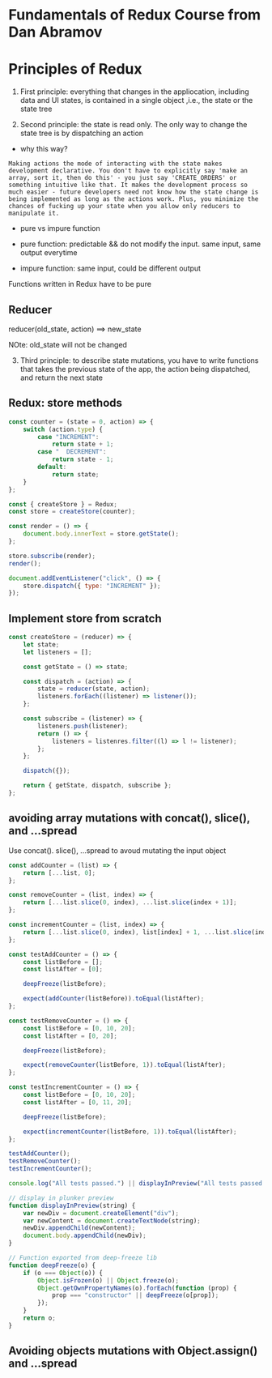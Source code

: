 # Fundamentals of Redux Course from Dan Abramov

# Principles of Redux

1. First principle: everything that changes in the appliocation, including data and UI states, is contained in a single object ,i.e., the state or the state tree

2. Second principle: the state is read only. The only way to change the state tree is by dispatching an action

- why this way?

```
Making actions the mode of interacting with the state makes development declarative. You don't have to explicitly say 'make an array, sort it, then do this' - you just say 'CREATE_ORDERS' or something intuitive like that. It makes the development process so much easier - future developers need not know how the state change is being implemented as long as the actions work. Plus, you minimize the chances of fucking up your state when you allow only reducers to manipulate it.
```

- pure vs impure function

* pure function: predictable && do not modify the input. same input, same output everytime

* impure function: same input, could be different output

Functions written in Redux have to be pure

## Reducer

reducer(old_state, action) ==> new_state

NOte: old_state will not be changed

3. Third principle: to describe state mutations, you have to write functions that takes the previous state of the app, the action being dispatched, and return the next state

## Redux: store methods

```javascript
const counter = (state = 0, action) => {
	switch (action.type) {
		case "INCREMENT":
			return state + 1;
		case "  DECREMENT":
			return state - 1;
		default:
			return state;
	}
};

const { createStore } = Redux;
const store = createStore(counter);

const render = () => {
	document.body.innerText = store.getState();
};

store.subscribe(render);
render();

document.addEventListener("click", () => {
	store.dispatch({ type: "INCREMENT" });
});
```

## Implement store from scratch

```javascript
const createStore = (reducer) => {
	let state;
	let listeners = [];

	const getState = () => state;

	const dispatch = (action) => {
		state = reducer(state, action);
		listeners.forEach((listener) => listener());
	};

	const subscribe = (listener) => {
		listeners.push(listener);
		return () => {
			listeners = listenres.filter((l) => l != listener);
		};
	};

	dispatch({});

	return { getState, dispatch, subscribe };
};
```

## avoiding array mutations with concat(), slice(), and ...spread

Use concat(). slice(), ...spread to avoud mutating the input object

```javascript
const addCounter = (list) => {
	return [...list, 0];
};

const removeCounter = (list, index) => {
	return [...list.slice(0, index), ...list.slice(index + 1)];
};

const incrementCounter = (list, index) => {
	return [...list.slice(0, index), list[index] + 1, ...list.slice(index + 1)];
};

const testAddCounter = () => {
	const listBefore = [];
	const listAfter = [0];

	deepFreeze(listBefore);

	expect(addCounter(listBefore)).toEqual(listAfter);
};

const testRemoveCounter = () => {
	const listBefore = [0, 10, 20];
	const listAfter = [0, 20];

	deepFreeze(listBefore);

	expect(removeCounter(listBefore, 1)).toEqual(listAfter);
};

const testIncrementCounter = () => {
	const listBefore = [0, 10, 20];
	const listAfter = [0, 11, 20];

	deepFreeze(listBefore);

	expect(incrementCounter(listBefore, 1)).toEqual(listAfter);
};

testAddCounter();
testRemoveCounter();
testIncrementCounter();

console.log("All tests passed.") || displayInPreview("All tests passed.");

// display in plunker preview
function displayInPreview(string) {
	var newDiv = document.createElement("div");
	var newContent = document.createTextNode(string);
	newDiv.appendChild(newContent);
	document.body.appendChild(newDiv);
}

// Function exported from deep-freeze lib
function deepFreeze(o) {
	if (o === Object(o)) {
		Object.isFrozen(o) || Object.freeze(o);
		Object.getOwnPropertyNames(o).forEach(function (prop) {
			prop === "constructor" || deepFreeze(o[prop]);
		});
	}
	return o;
}
```

## Avoiding objects mutations with Object.assign() and ...spread
